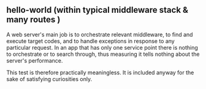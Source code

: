 ## hello-world (within typical middleware stack & many routes )
A web server's main job is to orchestrate relevant middleware, to find and execute target codes, and to handle exceptions in response to any particular request.  In an app that has only one service point there is nothing to orchestrate or to search through, thus measuring it tells nothing about the server's performance.

This test is therefore practically meaningless.  It is included anyway for the sake of satisfying curiosities only.
